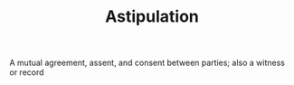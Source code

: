 ---
title: Astipulation
letter: A
permalink: "/definitions/astipulation.html"
body: A mutual agreement, assent, and consent between parties; also a witness or record
published_at: '2018-07-07'
source: Black's Law Dictionary
layout: post
---